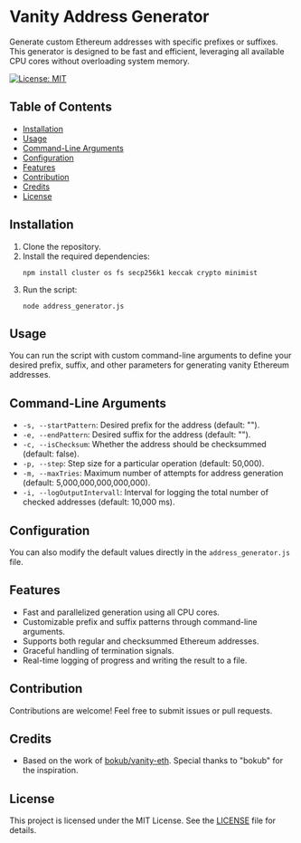 # Vanity Address Generator

Generate custom Ethereum addresses with specific prefixes or suffixes. This generator is designed to be fast and efficient, leveraging all available CPU cores without overloading system memory.

[![License: MIT](https://img.shields.io/badge/License-MIT-yellow.svg)](https://opensource.org/licenses/MIT)

## Table of Contents
- [Installation](#installation)
- [Usage](#usage)
- [Command-Line Arguments](#command-line-arguments)
- [Configuration](#configuration)
- [Features](#features)
- [Contribution](#contribution)
- [Credits](#credits)
- [License](#license)

## Installation
1. Clone the repository.
2. Install the required dependencies:
   ```
   npm install cluster os fs secp256k1 keccak crypto minimist
   ```
3. Run the script:
   ```
   node address_generator.js
   ```

## Usage
You can run the script with custom command-line arguments to define your desired prefix, suffix, and other parameters for generating vanity Ethereum addresses.

## Command-Line Arguments
- `-s, --startPattern`: Desired prefix for the address (default: "").
- `-e, --endPattern`: Desired suffix for the address (default: "").
- `-c, --isChecksum`: Whether the address should be checksummed (default: false).
- `-p, --step`: Step size for a particular operation (default: 50,000).
- `-m, --maxTries`: Maximum number of attempts for address generation (default: 5,000,000,000,000,000).
- `-i, --logOutputIntervall`: Interval for logging the total number of checked addresses (default: 10,000 ms).

## Configuration
You can also modify the default values directly in the `address_generator.js` file.

## Features
- Fast and parallelized generation using all CPU cores.
- Customizable prefix and suffix patterns through command-line arguments.
- Supports both regular and checksummed Ethereum addresses.
- Graceful handling of termination signals.
- Real-time logging of progress and writing the result to a file.

## Contribution
Contributions are welcome! Feel free to submit issues or pull requests.

## Credits
- Based on the work of [bokub/vanity-eth](https://github.com/bokub/vanity-eth). Special thanks to "bokub" for the inspiration.

## License
This project is licensed under the MIT License. See the [LICENSE](LICENSE) file for details.
